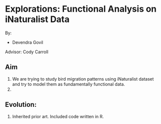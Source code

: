 # Explorations: Functional Analysis on iNaturalist Data

By:
- Devendra Govil
   
Advisor: Cody Carroll

## Aim
1. We are trying to study bird migration patterns using iNaturalist dataset and try to model them as fundamentally functional data.
2. 


## Evolution:
1. Inherited prior art. Included code written in R. 
